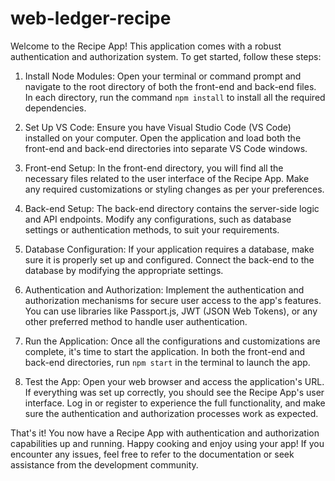 # web-ledger-recipe



Welcome to the Recipe App! This application comes with a robust authentication and authorization system. To get started, follow these steps:

1. Install Node Modules:
   Open your terminal or command prompt and navigate to the root directory of both the front-end and back-end files. In each directory, run the command `npm install` to install all the required dependencies.

2. Set Up VS Code:
   Ensure you have Visual Studio Code (VS Code) installed on your computer. Open the application and load both the front-end and back-end directories into separate VS Code windows.

3. Front-end Setup:
   In the front-end directory, you will find all the necessary files related to the user interface of the Recipe App. Make any required customizations or styling changes as per your preferences.

4. Back-end Setup:
   The back-end directory contains the server-side logic and API endpoints. Modify any configurations, such as database settings or authentication methods, to suit your requirements.

5. Database Configuration:
   If your application requires a database, make sure it is properly set up and configured. Connect the back-end to the database by modifying the appropriate settings.

6. Authentication and Authorization:
   Implement the authentication and authorization mechanisms for secure user access to the app's features. You can use libraries like Passport.js, JWT (JSON Web Tokens), or any other preferred method to handle user authentication.

7. Run the Application:
   Once all the configurations and customizations are complete, it's time to start the application. In both the front-end and back-end directories, run `npm start` in the terminal to launch the app.

8. Test the App:
   Open your web browser and access the application's URL. If everything was set up correctly, you should see the Recipe App's user interface. Log in or register to experience the full functionality, and make sure the authentication and authorization processes work as expected.

That's it! You now have a Recipe App with authentication and authorization capabilities up and running. Happy cooking and enjoy using your app! If you encounter any issues, feel free to refer to the documentation or seek assistance from the development community.
